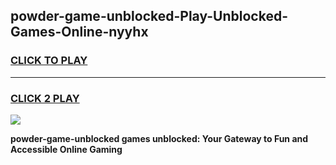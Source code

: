 
## powder-game-unblocked-Play-Unblocked-Games-Online-nyyhx
<h3>
<a href="https://premium76.site?title=powder-game-unblocked&ref=24A">CLICK TO PLAY</a></h3>
<hr>

<h3>
<a href="https://premium76.site?title=powder-game-unblocked&ref=24A">CLICK 2 PLAY</a>
  
</h3>

<a href="https://premium76.site?title=powder-game-unblocked&ref=24A"><img src="https://clearcache.store/games.png"></a>


**powder-game-unblocked games unblocked: Your Gateway to Fun and Accessible Online Gaming**
